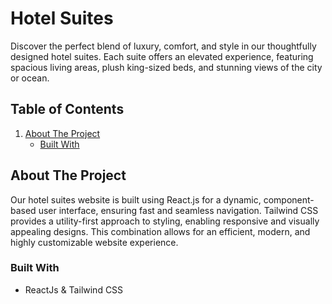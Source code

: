 # Hotel Suites

Discover the perfect blend of luxury, comfort, and style in our thoughtfully designed hotel suites. Each suite offers an elevated experience, featuring spacious living areas, plush king-sized beds, and stunning views of the city or ocean. 

## Table of Contents

1. [About The Project](#about-the-project)
   - [Built With](#built-with)

## About The Project

Our hotel suites website is built using React.js for a dynamic, component-based user interface, ensuring fast and seamless navigation. Tailwind CSS provides a utility-first approach to styling, enabling responsive and visually appealing designs. This combination allows for an efficient, modern, and highly customizable website experience.

### Built With

- ReactJs & Tailwind CSS
